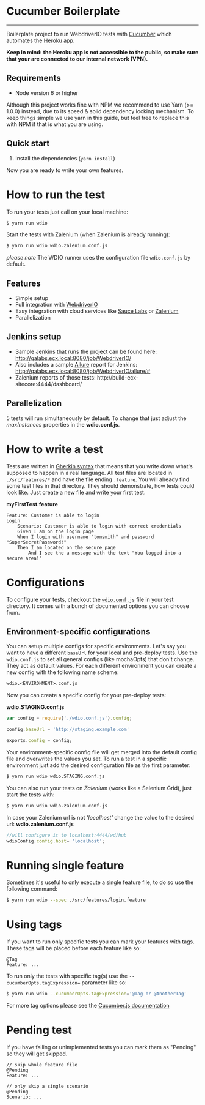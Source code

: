 Cucumber Boilerplate
====================

***

Boilerplate project to run WebdriverIO tests with [Cucumber](https://cucumber.io/) which automates the [Heroku app](http://qalabs.ecx.local).

**Keep in mind: the Heroku app is not accessible to the public, so make sure that your are connected to our internal network (VPN).** 
## Requirements

- Node version 6 or higher

Although this project works fine with NPM we recommend to use Yarn (>= 1.0.0) instead,  due to its speed & solid dependency locking mechanism. To keep things simple we use yarn in this guide, but feel free to replace this with NPM if that is what you are using.

## Quick start

1. Install the dependencies (`yarn install`)

Now you are ready to write your own features.

# How to run the test

To run your tests just call on your local machine:

```sh
$ yarn run wdio
```

Start the tests with Zalenium (when Zalenium is already running):

```sh
$ yarn run wdio wdio.zalenium.conf.js
```

_please note_ The WDIO runner uses the configuration file `wdio.conf.js` by default.


## Features

- Simple setup
- Full integration with [WebdriverIO](http://webdriver.io/)
- Easy integration with cloud services like [Sauce Labs](https://saucelabs.com/) or [Zalenium](https://opensource.zalando.com/zalenium/)
- Parallelization

## Jenkins setup
* Sample Jenkins that runs the project can be found here: http://qalabs.ecx.local:8080/job/WebdriverIO/
* Also includes a sample [Allure](http://allure.qatools.ru/) report for Jenkins: http://qalabs.ecx.local:8080/job/WebdriverIO/allure/#
* Zalenium reports of those tests: http://build-ecx-sitecore:4444/dashboard/

## Parallelization
5 tests will run simultaneously by default. To change that just adjust the _maxInstances_ properties in the **wdio.conf.js**. 

# How to write a test

Tests are written in [Gherkin syntax](https://cucumber.io/docs/reference)
that means that you write down what's supposed to happen in a real language. All test files are located in
`./src/features/*` and have the file ending `.feature`. You will already find some test files in that
directory. They should demonstrate, how tests could look like. Just create a new file and write your first
test.

__myFirstTest.feature__
```gherkin
Feature: Customer is able to login
Login
    Scenario: Customer is able to login with correct credentials
    Given I am on the login page
    When I login with username "tomsmith" and password "SuperSecretPassword!"
    Then I am located on the secure page
        And I see the a message with the text "You logged into a secure area!"
```

# Configurations

To configure your tests, checkout the [`wdio.conf.js`](https://github.com/webdriverio/cucumber-boilerplate/blob/master/wdio.conf.js) file in your test directory. It comes with a bunch of documented options you can choose from.

## Environment-specific configurations

You can setup multiple configs for specific environments. Let's say you want to have a different `baseUrl` for
your local and pre-deploy tests. Use the `wdio.conf.js` to set all general configs (like mochaOpts) that don't change.
They act as default values. For each different environment you can create a new config with the following name
scheme:

```txt
wdio.<ENVIRONMENT>.conf.js
```

Now you can create a specific config for your pre-deploy tests:

__wdio.STAGING.conf.js__
```js
var config = require('./wdio.conf.js').config;

config.baseUrl = 'http://staging.example.com'

exports.config = config;
``` 
Your environment-specific config file will get merged into the default config file and overwrites the values you set.
To run a test in a specific environment just add the desired configuration file as the first parameter:

```sh
$ yarn run wdio wdio.STAGING.conf.js
```

You can also run your tests on *Zalenium* (works like a Selenium Grid), just start the tests with:
```sh
$ yarn run wdio wdio.zalenium.conf.js
```
In case your Zalenium url is not _'localhost'_ change the value to the desired url:
__wdio.zalenium.conf.js__
```js
//will configure it to localhost:4444/wd/hub
wdioConfig.config.host= 'localhost';
```

# Running single feature
Sometimes it's useful to only execute a single feature file, to do so use the following command:

```sh
$ yarn run wdio --spec ./src/features/login.feature
```


# Using tags

If you want to run only specific tests you can mark your features with tags. These tags will be placed before each feature like so:

```gherkin
@Tag
Feature: ...
```

To run only the tests with specific tag(s) use the `--cucumberOpts.tagExpression=` parameter like so:

```sh
$ yarn run wdio --cucumberOpts.tagExpression='@Tag or @AnotherTag'
```

For more tag options please see the [Cucumber.js documentation](https://docs.cucumber.io/tag-expressions/)

# Pending test

If you have failing or unimplemented tests you can mark them as "Pending" so they will get skipped.

```gherkin
// skip whole feature file
@Pending
Feature: ...

// only skip a single scenario
@Pending
Scenario: ...
```
